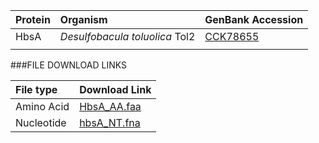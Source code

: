  Protein | Organism | GenBank Accession |
 :--- | :--- | :--- |
| HbsA | *Desulfobacula toluolica* Tol2 | [CCK78655](http://www.ncbi.nlm.nih.gov/protein/CCK78655) |
| []() | | |

###FILE DOWNLOAD LINKS

 File type | Download Link |
 :--- | :---------- | 
| Amino Acid | [HbsA_AA.faa](amino_acid/HbsA_AA.faa) |
| Nucleotide | [hbsA_NT.fna](nucleotide/hbsA_NT.fna) |
